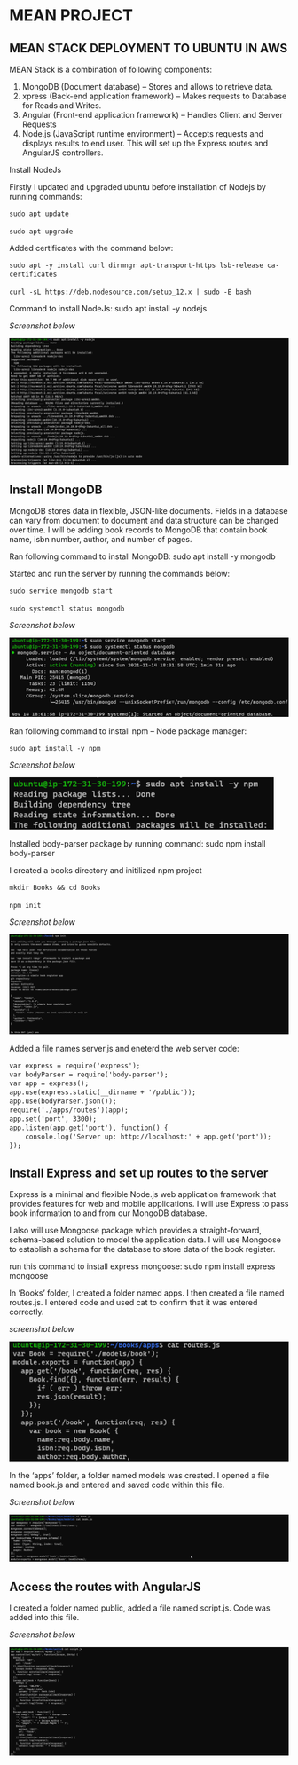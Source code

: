 
# MEAN PROJECT

## MEAN STACK DEPLOYMENT TO UBUNTU IN AWS

MEAN Stack is a combination of following components:

1. MongoDB (Document database) – Stores and allows to retrieve data.
1. xpress (Back-end application framework) – Makes requests to Database for Reads and Writes.
1. Angular (Front-end application framework) – Handles Client and Server Requests
1. Node.js (JavaScript runtime environment) – Accepts requests and displays results to end user. This will set up the Express routes and AngularJS controllers.

Install NodeJs

Firstly I updated and upgraded ubuntu before installation of Nodejs by running commands:

```
sudo apt update

sudo apt upgrade
```
 
Added certificates with the command below:

```
sudo apt -y install curl dirmngr apt-transport-https lsb-release ca-certificates

curl -sL https://deb.nodesource.com/setup_12.x | sudo -E bash 
```

                         
Command to install NodeJs: sudo apt install -y nodejs
                          

*Screenshot below*

![Pic2a](./images/NodeJs/Pic2a.png)

## Install MongoDB

MongoDB stores data in flexible, JSON-like documents. Fields in a database can vary from document to document and data structure can be changed over time. I will be adding book records to MongoDB that contain book name, isbn number, author, and number of pages.


                                          
Ran following command to install MongoDB: sudo apt install -y mongodb
                                          
  
Started and run the server by running the commands below:

```
sudo service mongodb start

sudo systemctl status mongodb
```


*Screenshot below*

![Pic1a](./images/MongoDB/Pic1a.png)

Ran following command to install npm – Node package manager: 
 

```
sudo apt install -y npm
```


*Screenshot below*

![Pic2a](./images/MongoDB/Pic2a.png)


                                                  
Installed body-parser package by running command: sudo npm install body-parser
                                                  

I created a books directory and initilized npm project 


```
mkdir Books && cd Books

npm init
```


*Screenshot below*

![Pic3a](./images/MongoDB/Pic3a.png)

Added a file names server.js and eneterd the web server code:

```
var express = require('express');
var bodyParser = require('body-parser');
var app = express();
app.use(express.static(__dirname + '/public'));
app.use(bodyParser.json());
require('./apps/routes')(app);
app.set('port', 3300);
app.listen(app.get('port'), function() {
    console.log('Server up: http://localhost:' + app.get('port'));
});

```


## Install Express and set up routes to the server

Express is a minimal and flexible Node.js web application framework that provides features for web and mobile applications. I will use Express to pass book information to and from our MongoDB database.

I also will use Mongoose package which provides a straight-forward, schema-based solution to model the application data. I will use Mongoose to establish a schema for the database to store data of the book register.


                                              
                                              
run this command to install express mongoose: sudo npm install express mongoose
                                              


In ‘Books’ folder, I created a folder named apps. I then created a file named routes.js. I entered code and used cat to confirm that it was entered correctly.

*screenshot below*

![Pic1a](./images/Next/Pic1a.png)


In the ‘apps’ folder, a folder named models was created. I opened a file named book.js and entered and saved code within this file.

*Screenshot below*

![Pic2a](./images/Next/Pic2a.png)


 ## Access the routes with AngularJS

 I created a folder named public, added  a file named script.js. Code was added into this file.

 *Screenshot below*

![Pic3a](./images/Next/Pic3a.png)




